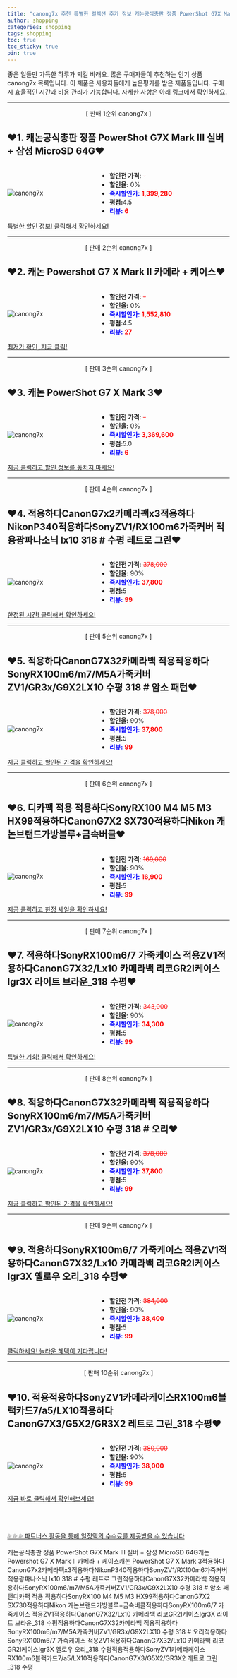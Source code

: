```yaml
---
title: "canong7x 추천 특별한 컬렉션 추가 정보 캐논공식총판 정품 PowerShot G7X Mark"
author: shopping
categories: shopping
tags: shopping
toc: true
toc_sticky: true
pin: true
---
```

좋은 일들만 가득한 하루가 되길 바래요. 많은 구매자들이 추천하는 인기 상품 canong7x 목록입니다. 이 제품은 사용자들에게 높은평가를 받은 제품들입니다. 구매 시 효율적인 시간과 비용 관리가 가능합니다. 자세한 사항은 아래 링크에서 확인하세요.

---
<p class="toplist" style="margin: 0 auto; display: block; width: fit-content;">[ 판매 1순위 canong7x ]</p>

<h2><strong>❤️1. 캐논공식총판 정품 PowerShot G7X Mark III 실버 + 삼성 MicroSD 64G❤️</strong></h2>

<div style="display: flex; align-items: center;">
    <div style="flex: 0.4;">
        <img src="https://thumbnail10.coupangcdn.com/thumbnails/remote/230x230ex/image/vendor_inventory/a5ef/540f3d163e54e0882a4f273fad7c508d836b70ff84a8d51b899928908a27.jpg" alt="canong7x" style="max-width: 100%;">
    </div>
    <div style="flex: 0.6; margin-left: 10px;">
        <ul>
            <li><strong>할인전 가격:</strong> <del style="color: red;">-</del></li>
            <li><strong>할인율:</strong> 0%</li>
            <li><span style='color:blue'><strong>즉시할인가:</strong></span> <span style='color:red'><strong>1,399,280</strong></span></li>
            <li><strong>평점:</strong>4.5</li>
            <li><span style='color:blue'><strong>리뷰:</strong></span> <span style='color:red'><strong>6</strong></span></li>
        </ul>
    </div>
</div>
<div class="center">
    <a href="https://William4Davisa.github.io?lptag=AF9450613&subid=githubio&pageKey=6528144477&traceid=V0-153&itemId=14562723271&vendorItemId=81804737448" class="myButton">
        특별한 할인 정보! 클릭해서 확인하세요!
    </a>
</div>


---
<p class="toplist" style="margin: 0 auto; display: block; width: fit-content;">[ 판매 2순위 canong7x ]</p>

<h2><strong>❤️2. 캐논 Powershot G7 X Mark II 카메라 + 케이스❤️</strong></h2>

<div style="display: flex; align-items: center;">
    <div style="flex: 0.4;">
        <img src="https://thumbnail10.coupangcdn.com/thumbnails/remote/230x230ex/image/vendor_inventory/2d16/348ec2d065a835e7bf1bb37c14b4b6f04175070cac33a0b2546d4dbab903.png" alt="canong7x" style="max-width: 100%;">
    </div>
    <div style="flex: 0.6; margin-left: 10px;">
        <ul>
            <li><strong>할인전 가격:</strong> <del style="color: red;">-</del></li>
            <li><strong>할인율:</strong> 0%</li>
            <li><span style='color:blue'><strong>즉시할인가:</strong></span> <span style='color:red'><strong>1,552,810</strong></span></li>
            <li><strong>평점:</strong>4.5</li>
            <li><span style='color:blue'><strong>리뷰:</strong></span> <span style='color:red'><strong>27</strong></span></li>
        </ul>
    </div>
</div>
<div class="center">
    <a href="https://William4Davisa.github.io?lptag=AF9450613&subid=githubio&pageKey=36790993&traceid=V0-153&itemId=135688599&vendorItemId=90721184244" class="myButton">
        최저가 확인, 지금 클릭!
    </a>
</div>


---
<p class="toplist" style="margin: 0 auto; display: block; width: fit-content;">[ 판매 3순위 canong7x ]</p>

<h2><strong>❤️3. 캐논 PowerShot G7 X Mark 3❤️</strong></h2>

<div style="display: flex; align-items: center;">
    <div style="flex: 0.4;">
        <img src="https://thumbnail8.coupangcdn.com/thumbnails/remote/230x230ex/image/vendor_inventory/5f52/2d4113f9223c142121958db8b5a968dadc3b73191f4bf6f30c077d7fc380.jpg" alt="canong7x" style="max-width: 100%;">
    </div>
    <div style="flex: 0.6; margin-left: 10px;">
        <ul>
            <li><strong>할인전 가격:</strong> <del style="color: red;">-</del></li>
            <li><strong>할인율:</strong> 0%</li>
            <li><span style='color:blue'><strong>즉시할인가:</strong></span> <span style='color:red'><strong>3,369,600</strong></span></li>
            <li><strong>평점:</strong>5.0</li>
            <li><span style='color:blue'><strong>리뷰:</strong></span> <span style='color:red'><strong>6</strong></span></li>
        </ul>
    </div>
</div>
<div class="center">
    <a href="https://William4Davisa.github.io?lptag=AF9450613&subid=githubio&pageKey=306053395&traceid=V0-153&itemId=965041649&vendorItemId=81004734807" class="myButton">
        지금 클릭하고 할인 정보를 놓치지 마세요!
    </a>
</div>


---
<p class="toplist" style="margin: 0 auto; display: block; width: fit-content;">[ 판매 4순위 canong7x ]</p>

<h2><strong>❤️4. 적용하다CanonG7x2카메라팩x3적용하다NikonP340적용하다SonyZV1/RX100m6가죽커버 적용광파나소닉 lx10 318 # 수평 레트로 그린❤️</strong></h2>

<div style="display: flex; align-items: center;">
    <div style="flex: 0.4;">
        <img src="https://thumbnail6.coupangcdn.com/thumbnails/remote/230x230ex/image/vendor_inventory/2e14/c09f4c365a9a4cc517f6791a71c22f70158837c65aca4def17c145a95a0f.jpg" alt="canong7x" style="max-width: 100%;">
    </div>
    <div style="flex: 0.6; margin-left: 10px;">
        <ul>
            <li><strong>할인전 가격:</strong> <del style="color: red;">378,000</del></li>
            <li><strong>할인율:</strong> 90%</li>
            <li><span style='color:blue'><strong>즉시할인가:</strong></span> <span style='color:red'><strong>37,800</strong></span></li>
            <li><strong>평점:</strong>5</li>
            <li><span style='color:blue'><strong>리뷰:</strong></span> <span style='color:red'><strong>99</strong></span></li>
        </ul>
    </div>
</div>
<div class="center">
    <a href="https://William4Davisa.github.io?lptag=AF9450613&subid=githubio&pageKey=6709600984&traceid=V0-153&itemId=15571632210&vendorItemId=83565312722" class="myButton">
        한정된 시간! 클릭해서 확인하세요!
    </a>
</div>


---
<p class="toplist" style="margin: 0 auto; display: block; width: fit-content;">[ 판매 5순위 canong7x ]</p>

<h2><strong>❤️5. 적용하다CanonG7X32카메라백 적용적용하다SonyRX100m6/m7/M5A가죽커버ZV1/GR3x/G9X2LX10 수평 318 # 암소 패턴❤️</strong></h2>

<div style="display: flex; align-items: center;">
    <div style="flex: 0.4;">
        <img src="https://thumbnail9.coupangcdn.com/thumbnails/remote/230x230ex/image/vendor_inventory/d468/71679fd7c156140e4d2358f10bb131e2df5fc94823cea268c354005592aa.jpg" alt="canong7x" style="max-width: 100%;">
    </div>
    <div style="flex: 0.6; margin-left: 10px;">
        <ul>
            <li><strong>할인전 가격:</strong> <del style="color: red;">378,000</del></li>
            <li><strong>할인율:</strong> 90%</li>
            <li><span style='color:blue'><strong>즉시할인가:</strong></span> <span style='color:red'><strong>37,800</strong></span></li>
            <li><strong>평점:</strong>5</li>
            <li><span style='color:blue'><strong>리뷰:</strong></span> <span style='color:red'><strong>99</strong></span></li>
        </ul>
    </div>
</div>
<div class="center">
    <a href="https://William4Davisa.github.io?lptag=AF9450613&subid=githubio&pageKey=6709600984&traceid=V0-153&itemId=15571632238&vendorItemId=83565312740" class="myButton">
        지금 클릭하고 할인된 가격을 확인하세요!
    </a>
</div>


---
<p class="toplist" style="margin: 0 auto; display: block; width: fit-content;">[ 판매 6순위 canong7x ]</p>

<h2><strong>❤️6. 디카팩 적용 적용하다SonyRX100 M4 M5 M3 HX99적용하다CanonG7X2 SX730적용하다Nikon 캐논브랜드가방블루+금속버클❤️</strong></h2>

<div style="display: flex; align-items: center;">
    <div style="flex: 0.4;">
        <img src="https://thumbnail6.coupangcdn.com/thumbnails/remote/230x230ex/image/vendor_inventory/0717/c7d6f622622c5e05832e91248617e1d41cffa37b6828e69796cd168b81fa.jpg" alt="canong7x" style="max-width: 100%;">
    </div>
    <div style="flex: 0.6; margin-left: 10px;">
        <ul>
            <li><strong>할인전 가격:</strong> <del style="color: red;">169,000</del></li>
            <li><strong>할인율:</strong> 90%</li>
            <li><span style='color:blue'><strong>즉시할인가:</strong></span> <span style='color:red'><strong>16,900</strong></span></li>
            <li><strong>평점:</strong>5</li>
            <li><span style='color:blue'><strong>리뷰:</strong></span> <span style='color:red'><strong>99</strong></span></li>
        </ul>
    </div>
</div>
<div class="center">
    <a href="https://William4Davisa.github.io?lptag=AF9450613&subid=githubio&pageKey=6868425502&traceid=V0-153&itemId=16422697644&vendorItemId=83613561207" class="myButton">
        지금 클릭하고 한정 세일을 확인하세요!
    </a>
</div>


---
<p class="toplist" style="margin: 0 auto; display: block; width: fit-content;">[ 판매 7순위 canong7x ]</p>

<h2><strong>❤️7. 적용하다SonyRX100m6/7 가죽케이스 적용ZV1적용하다CanonG7X32/Lx10 카메라백 리코GR2I케이스Igr3X 라이트 브라운_318 수평❤️</strong></h2>

<div style="display: flex; align-items: center;">
    <div style="flex: 0.4;">
        <img src="https://thumbnail9.coupangcdn.com/thumbnails/remote/230x230ex/image/vendor_inventory/4604/b6cc5ae3eef135288a6b9c3008d4ec4292d9ef141909dc9edcd7e0a7742f.jpg" alt="canong7x" style="max-width: 100%;">
    </div>
    <div style="flex: 0.6; margin-left: 10px;">
        <ul>
            <li><strong>할인전 가격:</strong> <del style="color: red;">343,000</del></li>
            <li><strong>할인율:</strong> 90%</li>
            <li><span style='color:blue'><strong>즉시할인가:</strong></span> <span style='color:red'><strong>34,300</strong></span></li>
            <li><strong>평점:</strong>5</li>
            <li><span style='color:blue'><strong>리뷰:</strong></span> <span style='color:red'><strong>99</strong></span></li>
        </ul>
    </div>
</div>
<div class="center">
    <a href="https://William4Davisa.github.io?lptag=AF9450613&subid=githubio&pageKey=6859971223&traceid=V0-153&itemId=16373827078&vendorItemId=83565297287" class="myButton">
        특별한 기회! 클릭해서 확인하세요!
    </a>
</div>


---
<p class="toplist" style="margin: 0 auto; display: block; width: fit-content;">[ 판매 8순위 canong7x ]</p>

<h2><strong>❤️8. 적용하다CanonG7X32카메라백 적용적용하다SonyRX100m6/m7/M5A가죽커버ZV1/GR3x/G9X2LX10 수평 318 # 오리❤️</strong></h2>

<div style="display: flex; align-items: center;">
    <div style="flex: 0.4;">
        <img src="https://thumbnail9.coupangcdn.com/thumbnails/remote/230x230ex/image/vendor_inventory/d387/d03ccf3928dbb7aee88617406925035a4f6106bc7cc79d1836e83f42ed2f.jpg" alt="canong7x" style="max-width: 100%;">
    </div>
    <div style="flex: 0.6; margin-left: 10px;">
        <ul>
            <li><strong>할인전 가격:</strong> <del style="color: red;">378,000</del></li>
            <li><strong>할인율:</strong> 90%</li>
            <li><span style='color:blue'><strong>즉시할인가:</strong></span> <span style='color:red'><strong>37,800</strong></span></li>
            <li><strong>평점:</strong>5</li>
            <li><span style='color:blue'><strong>리뷰:</strong></span> <span style='color:red'><strong>99</strong></span></li>
        </ul>
    </div>
</div>
<div class="center">
    <a href="https://William4Davisa.github.io?lptag=AF9450613&subid=githubio&pageKey=6709600984&traceid=V0-153&itemId=15571632214&vendorItemId=83565312701" class="myButton">
        지금 클릭하고 할인된 가격을 확인하세요!
    </a>
</div>


---
<p class="toplist" style="margin: 0 auto; display: block; width: fit-content;">[ 판매 9순위 canong7x ]</p>

<h2><strong>❤️9. 적용하다SonyRX100m6/7 가죽케이스 적용ZV1적용하다CanonG7X32/Lx10 카메라백 리코GR2I케이스Igr3X 옐로우 오리_318 수평❤️</strong></h2>

<div style="display: flex; align-items: center;">
    <div style="flex: 0.4;">
        <img src="https://thumbnail7.coupangcdn.com/thumbnails/remote/230x230ex/image/vendor_inventory/9f19/4bee8b1c727e6e0d9cdbda567ba25460ec7214fc1d643d5f40b82f783c2d.jpg" alt="canong7x" style="max-width: 100%;">
    </div>
    <div style="flex: 0.6; margin-left: 10px;">
        <ul>
            <li><strong>할인전 가격:</strong> <del style="color: red;">384,000</del></li>
            <li><strong>할인율:</strong> 90%</li>
            <li><span style='color:blue'><strong>즉시할인가:</strong></span> <span style='color:red'><strong>38,400</strong></span></li>
            <li><strong>평점:</strong>5</li>
            <li><span style='color:blue'><strong>리뷰:</strong></span> <span style='color:red'><strong>99</strong></span></li>
        </ul>
    </div>
</div>
<div class="center">
    <a href="https://William4Davisa.github.io?lptag=AF9450613&subid=githubio&pageKey=6859971223&traceid=V0-153&itemId=16373827089&vendorItemId=83565297516" class="myButton">
        클릭하세요! 놀라운 혜택이 기다립니다!
    </a>
</div>


---
<p class="toplist" style="margin: 0 auto; display: block; width: fit-content;">[ 판매 10순위 canong7x ]</p>

<h2><strong>❤️10. 적용적용하다SonyZV1카메라케이스RX100m6블랙카드7/a5/LX10적용하다CanonG7X3/G5X2/GR3X2 레트로 그린_318 수평❤️</strong></h2>

<div style="display: flex; align-items: center;">
    <div style="flex: 0.4;">
        <img src="https://thumbnail7.coupangcdn.com/thumbnails/remote/230x230ex/image/vendor_inventory/f272/d916355f54fd58f0dc8e045a5759f747662288968d754aa1d41394f215ce.jpg" alt="canong7x" style="max-width: 100%;">
    </div>
    <div style="flex: 0.6; margin-left: 10px;">
        <ul>
            <li><strong>할인전 가격:</strong> <del style="color: red;">380,000</del></li>
            <li><strong>할인율:</strong> 90%</li>
            <li><span style='color:blue'><strong>즉시할인가:</strong></span> <span style='color:red'><strong>38,000</strong></span></li>
            <li><strong>평점:</strong>5</li>
            <li><span style='color:blue'><strong>리뷰:</strong></span> <span style='color:red'><strong>99</strong></span></li>
        </ul>
    </div>
</div>
<div class="center">
    <a href="https://William4Davisa.github.io?lptag=AF9450613&subid=githubio&pageKey=6868435014&traceid=V0-153&itemId=16422750164&vendorItemId=83613612282" class="myButton">
        지금 바로 클릭해서 확인해보세요!
    </a>
</div>

<br><br><br>[💦 💦 💦 파트너스 활동을 통해 일정액의 수수료를 제공받을 수 있습니다](https://link.coupang.com/a/bcpT2c)<br><br>캐논공식총판 정품 PowerShot G7X Mark III 실버 + 삼성 MicroSD 64G캐논 Powershot G7 X Mark II 카메라 + 케이스캐논 PowerShot G7 X Mark 3적용하다CanonG7x2카메라팩x3적용하다NikonP340적용하다SonyZV1/RX100m6가죽커버 적용광파나소닉 lx10 318 # 수평 레트로 그린적용하다CanonG7X32카메라백 적용적용하다SonyRX100m6/m7/M5A가죽커버ZV1/GR3x/G9X2LX10 수평 318 # 암소 패턴디카팩 적용 적용하다SonyRX100 M4 M5 M3 HX99적용하다CanonG7X2 SX730적용하다Nikon 캐논브랜드가방블루+금속버클적용하다SonyRX100m6/7 가죽케이스 적용ZV1적용하다CanonG7X32/Lx10 카메라백 리코GR2I케이스Igr3X 라이트 브라운_318 수평적용하다CanonG7X32카메라백 적용적용하다SonyRX100m6/m7/M5A가죽커버ZV1/GR3x/G9X2LX10 수평 318 # 오리적용하다SonyRX100m6/7 가죽케이스 적용ZV1적용하다CanonG7X32/Lx10 카메라백 리코GR2I케이스Igr3X 옐로우 오리_318 수평적용적용하다SonyZV1카메라케이스RX100m6블랙카드7/a5/LX10적용하다CanonG7X3/G5X2/GR3X2 레트로 그린_318 수평